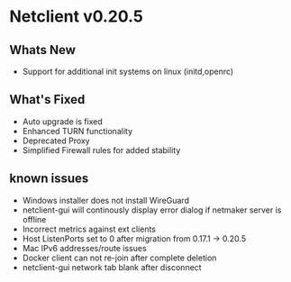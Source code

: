 # Netclient v0.20.5

## Whats New
- Support for additional init systems on linux (initd,openrc)
## What's Fixed

- Auto upgrade is fixed
- Enhanced TURN functionality
- Deprecated Proxy
- Simplified Firewall rules for added stability
     
## known issues
- Windows installer does not install WireGuard
- netclient-gui will continously display error dialog if netmaker server is offline
- Incorrect metrics against ext clients
- Host ListenPorts set to 0 after migration from 0.17.1 -> 0.20.5
- Mac IPv6 addresses/route issues
- Docker client can not re-join after complete deletion
- netclient-gui network tab blank after disconnect
